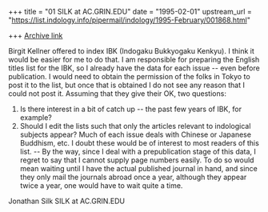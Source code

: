 +++
title = "01 SILK at AC.GRIN.EDU"
date = "1995-02-01"
upstream_url = "https://list.indology.info/pipermail/indology/1995-February/001868.html"

+++
[Archive link](https://list.indology.info/pipermail/indology/1995-February/001868.html)

Birgit Kellner offered to index IBK (Indogaku Bukkyogaku Kenkyu).  I think
it would be easier for me to do that.  I am responsible for preparing the
English titles list for the IBK, so I already have the data for each issue
-- even before publication.  I would need to obtain the permission of the
folks in Tokyo to post it to the list, but once that is obtained I do not
see any reason that I could not post it.  Assuming that they give their OK,
two questions:
1)  Is there interest in a bit of catch up -- the past few years of IBK,
for example?
2)   Should I edit the lists such that only the articles relevant to
indological subjects appear?  Much of each issue deals with Chinese or
Japanese Buddhism, etc.  I doubt these would be of interest to most readers
of this list.
-- By the way, since I deal with a prepublication stage of this data, I
regret to say that I cannot supply page numbers easily.  To do so would
mean waiting until I have the actual published journal in hand, and since
they only mail the journals abroad once a year, although they appear twice
a year, one would have to wait quite a time.

Jonathan Silk
SILK at AC.GRIN.EDU








